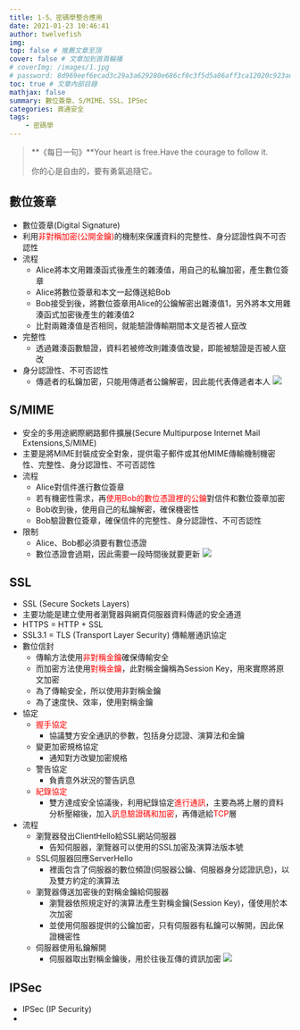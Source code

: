 ```yaml
---
title: 1-5、密碼學整合應用
date: 2021-01-23 10:46:41
author: twelvefish
img:
top: false # 推薦文章至頂
cover: false # 文章加到首頁輪播
# coverImg: /images/1.jpg
# password: 8d969eef6ecad3c29a3a629280e686cf0c3f5d5a86aff3ca12020c923adc6c92
toc: true # 文章內部目錄
mathjax: false
summary: 數位簽章、S/MIME、SSL、IPSec                                     
categories: 資通安全
tags:
    - 密碼學
---
```

> **《每日一句》**Your heart is free.Have the courage to follow it.
> 
> 你的心是自由的，要有勇氣追隨它。

## 數位簽章

- 數位簽章(Digital Signature)
- 利用<font color=red>非對稱加密(公開金鑰)</font>的機制來保護資料的完整性、身分認證性與不可否認性
- 流程
    - Alice將本文用雜湊函式後產生的雜湊值，用自己的私鑰加密，產生數位簽章
    - Alice將數位簽章和本文一起傳送給Bob
    - Bob接受到後，將數位簽章用Alice的公鑰解密出雜湊值1，另外將本文用雜湊函式加密後產生的雜湊值2
    - 比對兩雜湊值是否相同，就能驗證傳輸期間本文是否被人竄改
- 完整性
    - 透過雜湊函數驗證，資料若被修改則雜湊值改變，即能被驗證是否被人竄改
- 身分認證性、不可否認性
    - 傳遞者的私鑰加密，只能用傳遞者公鑰解密，因此能代表傳遞者本人
![](/images/technology/informationSecurity/06_數位簽章.PNG)

## S/MIME

- 安全的多用途網際網路郵件擴展(Secure Multipurpose Internet Mail Extensions,S/MIME)
- 主要是將MIME封裝成安全對象，提供電子郵件或其他MIME傳輸機制機密性、完整性、身分認證性、不可否認性
- 流程
    - Alice對信件進行數位簽章
    - 若有機密性需求，再<font color=red>使用Bob的數位憑證裡的公鑰</font>對信件和數位簽章加密
    - Bob收到後，使用自己的私鑰解密，確保機密性
    - Bob驗證數位簽章，確保信件的完整性、身分認證性、不可否認性
- 限制
    - Alice、Bob都必須要有數位憑證
    - 數位憑證會過期，因此需要一段時間後就要更新
![](/images/technology/informationSecurity/07_SMIME.PNG)

## SSL 

- SSL (Secure Sockets Layers)
- 主要功能是建立使用者瀏覽器與網頁伺服器資料傳遞的安全通道
- HTTPS = HTTP + SSL
- SSL3.1 = TLS (Transport Layer Security) 傳輸層通訊協定
- 數位信封
    - 傳輸方法使用<font color=red>非對稱金鑰</font>確保傳輸安全
    - 而加密方法使用<font color=red>對稱金鑰</font>，此對稱金鑰稱為Session Key，用來實際將原文加密
    - 為了傳輸安全，所以使用非對稱金鑰
    - 為了速度快、效率，使用對稱金鑰
- 協定
    - <font color=red>握手協定</font>
        - 協議雙方安全通訊的參數，包括身分認證、演算法和金鑰
    - 變更加密規格協定
        - 通知對方改變加密規格
    - 警告協定
        - 負責意外狀況的警告訊息
    - <font color=red>紀錄協定</font>
        - 雙方達成安全協議後，利用紀錄協定<font color=red>進行通訊</font>，主要為將上層的資料分析壓縮後，加入<font color=red>訊息驗證碼和加密</font>，再傳遞給<font color=red>TCP</font>層
- 流程
    - 瀏覽器發出ClientHello給SSL網站伺服器
        - 告知伺服器，瀏覽器可以使用的SSL加密及演算法版本號
    - SSL伺服器回應ServerHello
        - 裡面包含了伺服器的數位頻證(伺服器公鑰、伺服器身分認證訊息)，以及雙方約定的演算法
    - 瀏覽器傳送加密後的對稱金鑰給伺服器
        - 瀏覽器依照規定好的演算法產生對稱金鑰(Session Key)，僅使用於本次加密
        - 並使用伺服器提供的公鑰加密，只有伺服器有私鑰可以解開，因此保證機密性
    - 伺服器使用私鑰解開
        - 伺服器取出對稱金鑰後，用於往後互傳的資訊加密
![](/images/technology/informationSecurity/08_SSL.PNG)

## IPSec

- IPSec (IP Security)
- 
